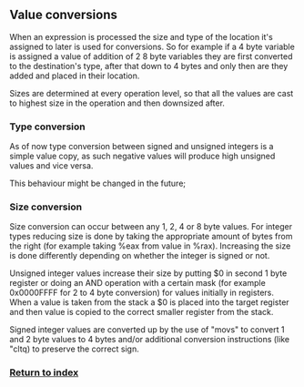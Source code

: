 ## Value conversions

When an expression is processed the size and type of the location it's assigned to later is used for conversions. So for example if a 4 byte variable is assigned a value of addition of 2 8 byte variables they are first converted  to the destination's type, after that down to 4 bytes and only then are they added and placed in their location.

Sizes are determined at every operation level, so that all the values are cast to highest size in the operation and then downsized after.

### Type conversion
As of now type conversion between signed and unsigned integers is a simple value copy, as such negative values will produce high unsigned values and vice versa.

This behaviour might be changed in the future;

### Size conversion
Size conversion can occur between any 1, 2, 4 or 8 byte values. For integer types reducing size is done by taking the appropriate amount of bytes from the right (for example taking %eax from value in %rax). Increasing the size is done differently depending on whether the integer is signed or not.

Unsigned integer values increase their size by putting $0 in second 1 byte register or doing an AND operation with a certain mask (for example 0x0000FFFF for 2 to 4 byte conversion) for values initially in registers. When a value is taken from the stack a $0 is placed into the target register and then value is copied to the correct smaller register from the stack.

Signed integer values are converted up by the use of "movs" to convert 1 and 2 byte values to 4 bytes and/or additional conversion instructions (like "cltq) to preserve the correct sign.

### [Return to index](./Index.md)